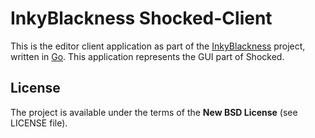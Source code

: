 # InkyBlackness Shocked-Client

This is the editor client application as part of the [InkyBlackness](https://inkyblackness.github.io) project, written in [Go](http://golang.org/). This application represents the GUI part of Shocked.


## License

The project is available under the terms of the **New BSD License** (see LICENSE file).
